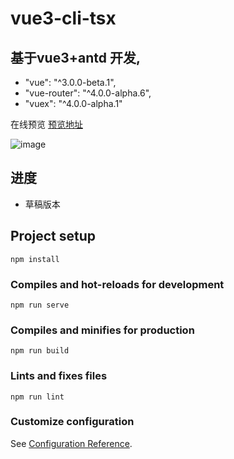# vue3-cli-tsx

## 基于vue3+antd 开发,

* "vue": "^3.0.0-beta.1",
* "vue-router": "^4.0.0-alpha.6",
* "vuex": "^4.0.0-alpha.1"


在线预览
[预览地址](https://maskletter.github.io/vue-antd-element/dist/index.html)

![image](https://maskletter.github.io/vue-antd-element/dist/show-bg1.png)

## 进度
* 草稿版本


## Project setup
```
npm install
```

### Compiles and hot-reloads for development
```
npm run serve
```

### Compiles and minifies for production
```
npm run build
```

### Lints and fixes files
```
npm run lint
```

### Customize configuration
See [Configuration Reference](https://cli.vuejs.org/config/).
